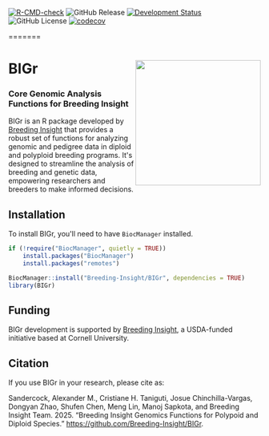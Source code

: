 <!-- badges: start -->
[![R-CMD-check](https://github.com/Breeding-Insight/BIGr/workflows/R-CMD-check/badge.svg)](https://github.com/Breeding-Insight/BIGr/actions)
![GitHub Release](https://img.shields.io/github/v/release/Breeding-Insight/BIGr)
[![Development Status](https://img.shields.io/badge/development-active-blue.svg)](https://img.shields.io/badge/development-active-blue.svg)
![GitHub License](https://img.shields.io/github/license/Breeding-Insight/BIGr)
[![codecov](https://app.codecov.io/gh/Breeding-Insight/BIGr/graph/badge.svg?token=PJUZMRN1NF)](https://app.codecov.io/gh/Breeding-Insight/BIGr)


<!-- badges: end -->

=======
# BIGr <img src="https://github.com/user-attachments/assets/2168c801-fcee-4999-b04e-f7b01fed9cfa" align="right" width="250"/>


### Core Genomic Analysis Functions for Breeding Insight

</div>

BIGr is an R package developed by [Breeding Insight](https://breedinginsight.org/) that provides a robust set of functions for analyzing genomic and pedigree data in diploid and polyploid breeding programs. It's designed to streamline the analysis of breeding and genetic data, empowering researchers and breeders to make informed decisions.

## Installation

To install BIGr, you'll need to have `BiocManager` installed.

```R
if (!require("BiocManager", quietly = TRUE))
    install.packages("BiocManager")
    install.packages("remotes")

BiocManager::install("Breeding-Insight/BIGr", dependencies = TRUE)
library(BIGr)
```
## Funding

BIGr development is supported by [Breeding Insight](https://breedinginsight.org/), a USDA-funded initiative based at Cornell University.

## Citation

If you use BIGr in your research, please cite as:

Sandercock, Alexander M., Cristiane H. Taniguti, Josue Chinchilla-Vargas, Dongyan Zhao, Shufen Chen, Meng Lin, Manoj Sapkota, and Breeding Insight Team. 2025. “Breeding Insight Genomics Functions for Polypoid and Diploid Species.” https://github.com/Breeding-Insight/BIGr.

